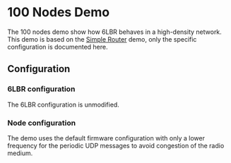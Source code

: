 # 100 Nodes Demo

The 100 nodes demo show how 6LBR behaves in a high-density network. This demo is based on the [Simple Router](../simple-router/README.md) demo, only the specific configuration is documented here.

## Configuration

### 6LBR configuration

The 6LBR configuration is unmodified.
   
### Node configuration

The demo uses the default firmware configuration with only a lower frequency for the periodic UDP messages to avoid congestion of the radio medium.